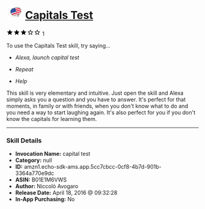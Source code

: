 # &nbsp;<img src="skill_icon" alt="Capitals Test icon" width="36"> [Capitals Test](http://alexa.amazon.com/#skills/amzn1.echo-sdk-ams.app.5cc7cbcc-0cf8-4b7d-901b-3364a770e9dc)
![3 stars](../../images/ic_star_black_18dp_1x.png)![3 stars](../../images/ic_star_black_18dp_1x.png)![3 stars](../../images/ic_star_black_18dp_1x.png)![3 stars](../../images/ic_star_border_black_18dp_1x.png)![3 stars](../../images/ic_star_border_black_18dp_1x.png) 1

To use the Capitals Test skill, try saying...

* *Alexa, launch capital test*

* *Repeat*

* *Help*

This skill is very elementary and intuitive. Just open the skill and Alexa simply asks you a question and you have to answer. It's perfect for that moments, in family or with friends, when you don't know what to do and you need a way to start laughing again. It's also perfect for you if you don't know the capitals for learning them.

***

### Skill Details

* **Invocation Name:** capital test
* **Category:** null
* **ID:** amzn1.echo-sdk-ams.app.5cc7cbcc-0cf8-4b7d-901b-3364a770e9dc
* **ASIN:** B01E1M6VWS
* **Author:** Niccolò Avogaro
* **Release Date:** April 18, 2016 @ 09:32:28
* **In-App Purchasing:** No
